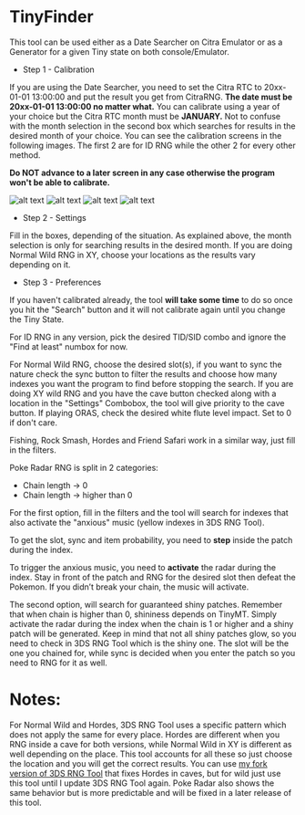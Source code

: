 # TinyFinder
This tool can be used either as a Date Searcher on Citra Emulator or as a Generator for a given Tiny state on both console/Emulator.

- Step 1 - Calibration

If you are using the Date Searcher, you need to set the Citra RTC to 20xx-01-01 13:00:00 and put the result you get from CitraRNG.
**The date must be 20xx-01-01 13:00:00 no matter what.** You can calibrate using a year of your choice but the Citra RTC month must be **JANUARY.** Not to confuse with the month selection in the second box which searches for results in the desired month of your choice.
You can see the calibration screens in the following images. The first 2 are for ID RNG while the other 2 for every other method. 

**Do NOT advance to a later screen in any case otherwise the program won't be able to calibrate.**

![alt text](https://i.imgur.com/ErdQIpn.png) 
![alt text](https://i.imgur.com/QeYvYQV.png)
![alt text](https://i.imgur.com/oh7Fu7b.png) ![alt text](https://i.imgur.com/l8SLKbb.png)

- Step 2 - Settings

Fill in the boxes, depending of the situation. As explained above, the month selection is only for searching results in the desired month. If you are doing Normal Wild RNG in XY, choose your locations as the results vary depending on it.


- Step 3 - Preferences

If you haven't calibrated already, the tool **will take some time** to do so once you hit the "Search" button and it will not calibrate again until you change the Tiny State.

For ID RNG in any version, pick the desired TID/SID combo and ignore the "Find at least" numbox for now.

For Normal Wild RNG, choose the desired slot(s), if you want to sync the nature check the sync button to filter the results and choose how many indexes you want the program to find before stopping the search. If you are doing XY wild RNG and you have the cave button checked along with a location in the "Settings" Combobox, the tool will give priority to the cave button. If playing ORAS, check the desired white flute level impact. Set to 0 if don't care.

Fishing, Rock Smash, Hordes and Friend Safari work in a similar way, just fill in the filters.

Poke Radar RNG is split in 2 categories:
- Chain length -> 0 
- Chain length -> higher than 0

For the first option, fill in the filters and the tool will search for indexes that also activate the "anxious" music (yellow indexes in 3DS RNG Tool). 

To get the slot, sync and item probability, you need to **step** inside the patch during the index.

To trigger the anxious music, you need to **activate** the radar during the index. Stay in front of the patch and RNG for the desired slot then defeat the Pokemon. If you didn’t break your chain, the music will activate.

The second option, will search for guaranteed shiny patches. Remember that when chain is higher than 0, shininess depends on TinyMT. Simply activate the radar during the index when the chain is 1 or higher and a shiny patch will be generated. Keep in mind that not all shiny patches glow, so you need to check in 3DS RNG Tool which is the shiny one. The slot will be the one you chained for, while sync is decided when you enter the patch so you need to RNG for it as well.

# Notes:
For Normal Wild and Hordes, 3DS RNG Tool uses a specific pattern which does not apply the same for every place. Hordes are different when you RNG inside a cave for both versions, while Normal Wild in XY is different as well depending on the place. This tool accounts for all these so just choose the location and you will get the correct results. You can use [my fork version of 3DS RNG Tool](https://github.com/Bambo-Rambo/3DSRNGTool) that fixes Hordes in caves, but for wild just use this tool until I update 3DS RNG Tool again. Poke Radar also shows the same behavior but is more predictable and will be fixed in a later release of this tool.
